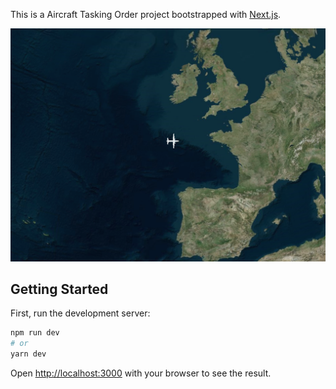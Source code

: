 This is a Aircraft Tasking Order project bootstrapped with [Next.js](https://nextjs.org/).

![Screenshot](screenshot.png)

## Getting Started

First, run the development server:

```bash
npm run dev
# or
yarn dev
```

Open [http://localhost:3000](http://localhost:3000) with your browser to see the result.

